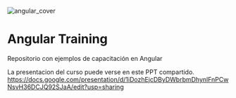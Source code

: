 
![angular_cover](https://github.com/ddalairac/training-angular/blob/master/cover.png)

# Angular Training
Repositorio con ejemplos de capacitación en Angular

La presentacion del curso puede verse en este PPT compartido.
https://docs.google.com/presentation/d/1iDozhEjcDByDWbrbmDhynlFnPCwNsvH36DCJQ92SJaA/edit?usp=sharing

<br>
